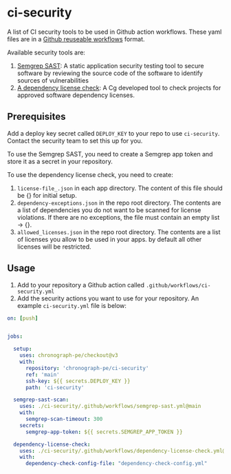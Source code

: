 # ci-security

A list of CI security tools to be used in Github action workflows. These yaml files are in a [Github reuseable workflows](https://docs.github.com/en/actions/using-workflows/reusing-workflows) format. 

Available security tools are:
1. [Semgrep SAST](https://semgrep.dev/): A static application security testing tool to secure software by reviewing the source code of the software to identify sources of vulnerabilities
2. [A dependency license check](https://github.com/chronograph-pe/dependency-track-gh-action): A Cg developed tool to check projects for approved software dependency licenses. 

## Prerequisites
Add a deploy key secret called `DEPLOY_KEY` to your repo to use `ci-security`. Contact the security team to set this up for you.

To use the Semgrep SAST, you need to create a Semgrep app token and store it as a secret in your repository. 

To use the dependency license check, you need to create:
1. `license-file_.json` in each app directory. The content of this file should be {} for initial setup.
2. `dependency-exceptions.json` in the repo root directory. The contents are a list of dependencies you do not want to be scanned for license violations. If there are no exceptions, the file must contain an empty list -> {}.
3. `allowed_licenses.json` in the repo root directory. The contents are a list of licenses you allow to be used in your apps. by default all other licenses will be restricted.


## Usage

1. Add to your repository a Github action called `.github/workflows/ci-security.yml` 
2. Add the security actions you want to use for your repository. An example `ci-security.yml` file is below:

```yaml
on: [push]


jobs:

  setup:
    uses: chronograph-pe/checkout@v3
    with:
      repository: 'chronograph-pe/ci-security'
      ref: 'main'
      ssh-key: ${{ secrets.DEPLOY_KEY }}
      path: 'ci-security'

  semgrep-sast-scan:
    uses: ./ci-security/.github/workflows/semgrep-sast.yml@main
    with:
      semgrep-scan-timeout: 300
    secrets:
      semgrep-app-token: ${{ secrets.SEMGREP_APP_TOKEN }}

  dependency-license-check:
    uses: ./ci-security/.github/workflows/dependency-license-check.yml@main
    with:
      dependency-check-config-file: "dependency-check-config.yml"
      
```